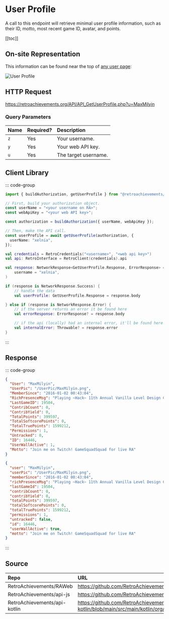 <script setup>
import SampleRequest from '../components/SampleRequest.vue';
</script>

# User Profile

A call to this endpoint will retrieve minimal user profile information, such as their ID, motto, most recent game ID, avatar, and points.

[[toc]]

## On-site Representation

This information can be found near the top of [any user page](https://retroachievements.org/user/MaxMilyin):

![User Profile](/user-profile.png)

## HTTP Request

<SampleRequest httpVerb="GET">https://retroachievements.org/API/API_GetUserProfile.php?u=MaxMilyin</SampleRequest>

### Query Parameters

| Name | Required? | Description          |
|:-----|:----------|:---------------------|
| `z`  | Yes       | Your username.       |
| `y`  | Yes       | Your web API key.    |
| `u`  | Yes       | The target username. |

## Client Library

::: code-group

```ts [NodeJS]
import { buildAuthorization, getUserProfile } from "@retroachievements/api";

// First, build your authorization object.
const userName = "<your username on RA>";
const webApiKey = "<your web API key>";

const authorization = buildAuthorization({ userName, webApiKey });

// Then, make the API call.
const userProfile = await getUserProfile(authorization, {
  userName: "xelnia",
});
```

```kotlin
val credentials = RetroCredentials("<username>", "<web api key>")
val api: RetroInterface = RetroClient(credentials).api

val response: NetworkResponse<GetUserProfile.Response, ErrorResponse> = api.getUserProfile(
    username = "xelnia",
)

if (response is NetworkResponse.Success) {
    // handle the data
    val userProfile: GetUserProfile.Response = response.body

} else if (response is NetworkResponse.Error) {
    // if the server returns an error it be found here
    val errorResponse: ErrorResponse? = response.body

    // if the api (locally) had an internal error, it'll be found here
    val internalError: Throwable? = response.error
}
```

:::

## Response

::: code-group

```json [HTTP Response]
{
  "User": "MaxMilyin",
  "UserPic": "/UserPic/MaxMilyin.png",
  "MemberSince": "2016-01-02 00:43:04",
  "RichPresenceMsg": "Playing ~Hack~ 11th Annual Vanilla Level Design Contest, The",
  "LastGameID": 19504,
  "ContribCount": 0,
  "ContribYield": 0,
  "TotalPoints": 399597,
  "TotalSoftcorePoints": 0,
  "TotalTruePoints": 1599212,
  "Permissions": 1,
  "Untracked": 0,
  "ID": 16446,
  "UserWallActive": 1,
  "Motto": "Join me on Twitch! GameSquadSquad for live RA"
}
```

```json [NodeJS]
{
  "user": "MaxMilyin",
  "userPic": "/UserPic/MaxMilyin.png",
  "memberSince": "2016-01-02 00:43:04",
  "richPresenceMsg": "Playing ~Hack~ 11th Annual Vanilla Level Design Contest, The",
  "lastGameId": 19504,
  "contribCount": 0,
  "contribYield": 0,
  "totalPoints": 399597,
  "totalSoftcorePoints": 0,
  "totalTruePoints": 1599212,
  "permissions": 1,
  "untracked": false,
  "id": 16446,
  "userWallActive": true,
  "motto": "Join me on Twitch! GameSquadSquad for live RA"
}
```

:::

## Source

| Repo                         | URL                                                                                                                  |
|:-----------------------------|:---------------------------------------------------------------------------------------------------------------------|
| RetroAchievements/RAWeb      | https://github.com/RetroAchievements/RAWeb/blob/master/public/API/API_GetUserProfile.php                             |
| RetroAchievements/api-js     | https://github.com/RetroAchievements/api-js/blob/main/src/user/getUserProfile.ts                                     |
| RetroAchievements/api-kotlin | https://github.com/RetroAchievements/api-kotlin/blob/main/src/main/kotlin/org/retroachivements/api/RetroInterface.kt |
